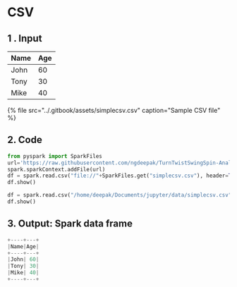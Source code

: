 # CSV

## 1 . Input

| Name | Age |
| :--- | :--- |
| John | 60 |
| Tony | 30 |
| Mike | 40 |

{% file src="../.gitbook/assets/simplecsv.csv" caption="Sample CSV file" %}

## 2. Code

```python
from pyspark import SparkFiles
url='https://raw.githubusercontent.com/ngdeepak/TurnTwistSwingSpin-Analytic-data-workloads-using-Apache-Spark/master/resources/data/simplecsv.csv'
spark.sparkContext.addFile(url)
df = spark.read.csv("file://"+SparkFiles.get("simplecsv.csv"), header=True, inferSchema= True)
df.show()
```

```python
df = spark.read.csv("/home/deepak/Documents/jupyter/data/simplecsv.csv", header=True, inferSchema= True)
df.show()
```

## 3. Output: Spark data frame

```python
+----+---+
|Name|Age|
+----+---+
|John| 60|
|Tony| 30|
|Mike| 40|
+----+---+
```

